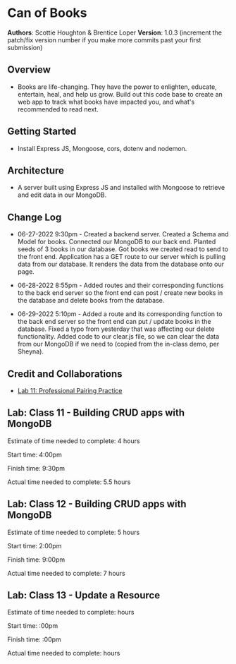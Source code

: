 # Can of Books

**Authors**: Scottie Houghton & Brentice Loper
**Version**: 1.0.3 (increment the patch/fix version number if you make more commits past your first submission)

## Overview
* Books are life-changing. They have the power to enlighten, educate, entertain, heal, and help us grow. Build out this code base to create an web app to track what books have impacted you, and what's recommended to read next.

<!-- Provide a high level overview of what this application is and why you are building it, beyond the fact that it's an assignment for this class. (i.e. What's your problem domain?) -->

## Getting Started
* Install Express JS, Mongoose, cors, dotenv and nodemon.
<!-- What are the steps that a user must take in order to build this app on their own machine and get it running? -->

## Architecture
* A server built using Express JS and installed with Mongoose to retrieve and edit data in our MongoDB.

<!-- Provide a detailed description of the application design. What technologies (languages, libraries, etc) you're using, and any other relevant design information. -->

## Change Log
* 06-27-2022 9:30pm - Created a backend server. Created a Schema and Model for books. Connected our MongoDB to our back end. Planted seeds of 3 books in our database. Got books we created read to send to the front end. Application has a GET route to our server which is pulling data from our database. It renders the data from the database onto our page.

* 06-28-2022 8:55pm - Added routes and their corresponding functions to the back end server so the front end can post / create new books in the database and delete books from the database.

* 06-29-2022 5:10pm - Added a route and its corresponding function to the back end server so the front end can put / update books in the database. Fixed a typo from yesterday that was affecting our delete functionality. Added code to our clear.js file, so we can clear the data from our MongoDB if we need to (copied from the in-class demo, per Sheyna).

<!-- Use this area to document the iterative changes made to your application as each feature is successfully implemented. Use time stamps. Here's an example:

01-01-2001 4:59pm - Application now has a fully-functional express server, with a GET route for the location resource. -->

## Credit and Collaborations
* [Lab 11: Professional Pairing Practice](https://docs.google.com/document/d/1fL1pRsTmcRt_jQMPDAaxcb0LHzdmrjVcC_tJ5nHQokE/edit?usp=sharing)

<!-- Give credit (and a link) to other people or resources that helped you build this application. -->

## Lab: Class 11 - Building CRUD apps with MongoDB

Estimate of time needed to complete: 4 hours

Start time: 4:00pm

Finish time: 9:30pm

Actual time needed to complete: 5.5 hours

## Lab: Class 12 - Building CRUD apps with MongoDB

Estimate of time needed to complete: 5 hours

Start time: 2:00pm

Finish time: 9:00pm

Actual time needed to complete: 7 hours

## Lab: Class 13 - Update a Resource

Estimate of time needed to complete:  hours

Start time: :00pm

Finish time: :00pm

Actual time needed to complete:  hours